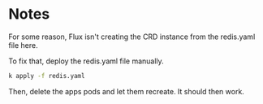 # Notes

For some reason, Flux isn't creating the CRD instance from the redis.yaml file here.

To fix that, deploy the redis.yaml file manually.

```bash
k apply -f redis.yaml
```

Then, delete the apps pods and let them recreate. It should then work.
